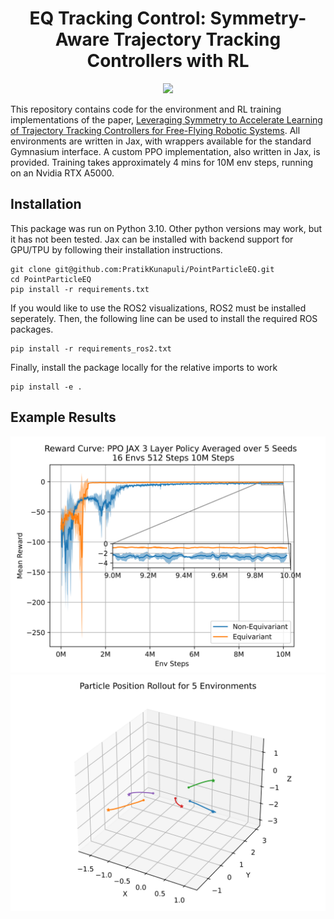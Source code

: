 <h1 align="center">
  <b>EQ Tracking Control: Symmetry-Aware Trajectory Tracking Controllers with RL</b><br>
</h1>

<p align="center">
 <img src="https://img.shields.io/badge/python-3.10-blue" />
</p>

This repository contains code for the environment and RL training implementations of the paper, [Leveraging Symmetry to Accelerate Learning of Trajectory Tracking Controllers for Free-Flying Robotic Systems](https://arxiv.org/abs/2409.11238). All environments are written in Jax, with wrappers available for the standard Gymnasium interface. A custom PPO implementation, also written in Jax, is provided. Training takes approximately 4 mins for 10M env steps, running on an Nvidia RTX A5000. 

## Installation
This package was run on Python 3.10. Other python versions may work, but it has not been tested. Jax can be installed with backend support for GPU/TPU by following their installation instructions. 

```
git clone git@github.com:PratikKunapuli/PointParticleEQ.git
cd PointParticleEQ
pip install -r requirements.txt
```

If you would like to use the ROS2 visualizations, ROS2 must be installed seperately. Then, the following line can be used to install the required ROS packages.

```
pip install -r requirements_ros2.txt
```

Finally, install the package locally for the relative imports to work
```
pip install -e .
```

## Example Results
<img src="./figures/example_results.png" alt="main_results" width="800"/>

<img src="./figures/example_rollouts.png" alt="main_rollouts" width="800"/>



